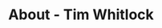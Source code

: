 ---
id: tim_whitlock
permalink: "/about/tim_whitlock"
full_name: Tim Whitlock
title: About - Tim Whitlock
role: Sr. DevSecOps Engineer
image: 
about: Tim Whitlock is a software engineer helping airmen solve problems from the ones he used to face while working on aircraft. Graduating after leaving active duty, Tim has spent the last 2 years working at Kessel Run helping to solve the innovative needs that the Air Force thirsts for. When not chomping away at the keyboard, Tim likes to spend time with his family and two dogs.
github: 
linkedin: 
featimg: "/assets/aboutBanner1.jpg"
layout: about/profile
---